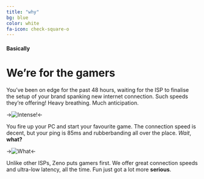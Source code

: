 ```yaml
---
title: "why"
bg: blue
color: white
fa-icon: check-square-o
---
```


#### Basically

# We’re for the gamers

You’ve been on edge for the past 48 hours, waiting for the ISP to finalise the setup of your brand spanking new internet connection. Such speeds they’re offering! Heavy breathing. Much anticipation. 

->![Intense!](http://i3.kym-cdn.com/photos/images/newsfeed/000/612/917/02d.gif "WOW")<-

You fire up your PC and start your favourite game. The connection speed is decent, but your ping is 85ms and rubberbanding all over the place. *Wait*, **what?**

->![What](https://24.media.tumblr.com/ea0deff2a634c1f5503d88d4af298ba1/tumblr_n1sjpnqwic1r6s5zro2_250.gif "what")<-

Unlike other ISPs, Zeno puts gamers first. We offer great connection speeds and ultra-low latency, all the time. Fun just got a lot more **serious**.
